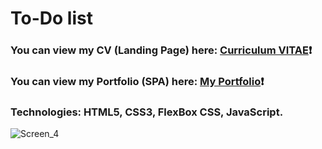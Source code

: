 # To-Do list #
### You can view my CV (Landing Page) here: [Curriculum VITAE](https://zorger27.github.io)❗️ ###
### You can view my Portfolio (SPA) here: [My Portfolio](https://Zorin.Expert)❗️ ###
### Technologies: HTML5, CSS3, FlexBox CSS, JavaScript. ###
![Screen_4](https://user-images.githubusercontent.com/30940416/169159123-a8e72512-878b-44bb-818e-2fa0e7c45a50.gif)
